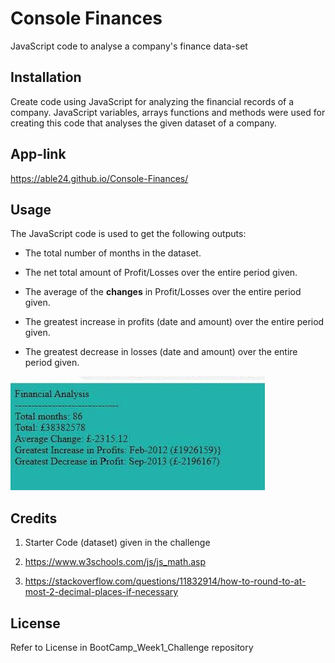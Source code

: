 # Console Finances
JavaScript code to analyse a company's finance data-set

## Installation

Create code using JavaScript for analyzing the financial records of a company. JavaScript variables, arrays functions and methods were used for creating this code that analyses the given dataset of a company.


## App-link

https://able24.github.io/Console-Finances/



## Usage

 The JavaScript code is used to get the following outputs:

* The total number of months in the dataset.

* The net total amount of Profit/Losses over the entire period given.

* The average of the **changes** in Profit/Losses over the entire period given.

* The greatest increase in profits (date and amount) over the entire period given.

* The greatest decrease in losses (date and amount) over the entire period given.

![Alt text](assets/images/Financial%20Analysis.jpg "Financial Analysis")


## Credits

1. Starter Code (dataset) given in the challenge

2. https://www.w3schools.com/js/js_math.asp

3. https://stackoverflow.com/questions/11832914/how-to-round-to-at-most-2-decimal-places-if-necessary


## License

Refer to License in BootCamp_Week1_Challenge repository

